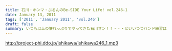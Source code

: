 ```yaml
---
title: 石川・ホンマ・ぶるんのBe-SIDE Your Life! vol.246-1
date: January 13, 2011
tags: ['2011', 'January 2011', 'vol.246']
draft: false
summary: いつも以上の壊れっぷりでやってきた石川サン！！・・・といいつつバンド練習は佳境のようでホンマさんへの態度もちょいと違う気が・・・NAMAE
---
```


http://project-phi.ddo.jp/ishikawa/ishikawa246_1.mp3